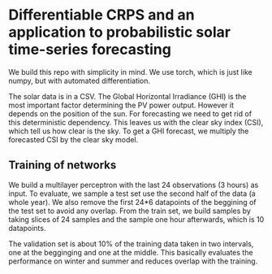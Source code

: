 
# Differentiable CRPS and an application to probabilistic solar time-series forecasting

We build this repo with simplicity in mind. We use torch, which is just like numpy, but with automated differentiation. 

The solar data is in a CSV. The Global Horizontal Irradiance (GHI) is the most important factor determining the PV power output. However it depends on the position of the sun. For forecasting we need to get rid of this deterministic dependency. This leaves us with the clear sky index (CSI), which tell us how clear is the sky. To get a GHI forecast, we multiply the forecasted CSI by the clear sky model.

## Training of networks

We build a multilayer perceptron with the last 24 observations (3 hours) as input. 
To evaluate, we sample a test set use the second half of the data (a whole year). We also remove the first 24*6 datapoints of the beggining of the test set to avoid any overlap.
From the train set, we build samples by taking slices of 24 samples and the sample one hour afterwards, which is 10 datapoints.

The validation set is about 10% of the training data taken in two intervals, one at the begginging and one at the middle. This basically evaluates the performance on winter and summer and reduces overlap with the training.

